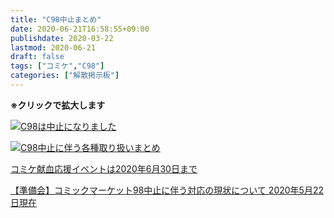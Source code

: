 ```yaml
---
title: "C98中止まとめ"
date: 2020-06-21T16:58:55+09:00
publishdate: 2020-03-22
lastmod: 2020-06-21
draft: false
tags: ["コミケ","C98"]
categories: ["解散掲示板"]
---
```


**※クリックで拡大します**

[![C98は中止になりました](http://ex.t98.info/doc/2020/c98/c98-5.svg "C98は中止になりました")](http://ex.t98.info/doc/2020/c98/c98-5.svg)

[![C98中止に伴う各種取り扱いまとめ](http://ex.t98.info/doc/2020/c98/c98-6.svg "C98中止に伴う各種取り扱いまとめ")](http://ex.t98.info/doc/2020/c98/c98-6.svg)

[コミケ献血応援イベントは2020年6月30日まで](https://twitter.com/mie_kenketsu/status/1262549153856413697)

[【準備会】コミックマーケット98中止に伴う対応の現状について 2020年5月22日現在](https://www.comiket.co.jp/info-a/C98/C98Covid19Notice4.html)